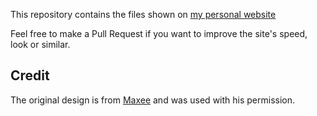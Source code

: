 This repository contains the files shown on [my personal website](https://andre601.ch)

Feel free to make a Pull Request if you want to improve the site's speed, look or similar.

## Credit
The original design is from [Maxee](https://notmaxee.github.io) and was used with his permission.
